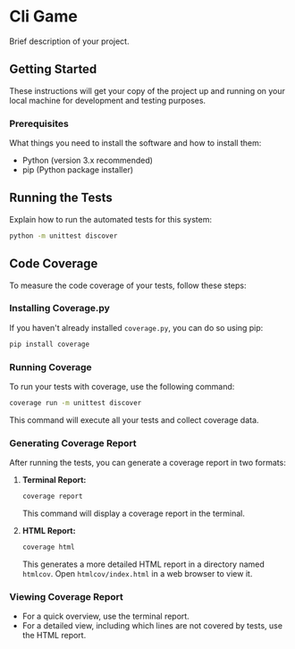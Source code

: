 
# Cli Game

Brief description of your project.

## Getting Started

These instructions will get your copy of the project up and running on your local machine for development and testing purposes.

### Prerequisites

What things you need to install the software and how to install them:

- Python (version 3.x recommended)
- pip (Python package installer)



## Running the Tests

Explain how to run the automated tests for this system:

```bash
python -m unittest discover
```

## Code Coverage

To measure the code coverage of your tests, follow these steps:

### Installing Coverage.py

If you haven't already installed `coverage.py`, you can do so using pip:

```bash
pip install coverage
```

### Running Coverage

To run your tests with coverage, use the following command:

```bash
coverage run -m unittest discover
```

This command will execute all your tests and collect coverage data.

### Generating Coverage Report

After running the tests, you can generate a coverage report in two formats:

1. **Terminal Report:**

   ```bash
   coverage report
   ```

   This command will display a coverage report in the terminal.

2. **HTML Report:**

   ```bash
   coverage html
   ```

   This generates a more detailed HTML report in a directory named `htmlcov`. Open `htmlcov/index.html` in a web browser to view it.

### Viewing Coverage Report

- For a quick overview, use the terminal report.
- For a detailed view, including which lines are not covered by tests, use the HTML report.
